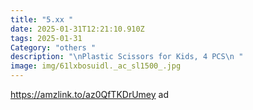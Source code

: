 ```yaml
---
title: "5.xx "
date: 2025-01-31T12:21:10.910Z
tags: 2025-01-31
Category: "others "
description: "\nPlastic Scissors for Kids, 4 PCS\n "
image: img/61lxbosuidl._ac_sl1500_.jpg
---
```

https://amzlink.to/az0QfTKDrUmey ad